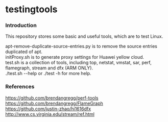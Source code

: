 # testingtools


### Introduction ###
This repository stores some basic and useful tools, which are to test Linux.

apt-remove-duplicate-source-entries.py is to remove the source entries duplicated of apt.<br>
initProxy.sh                           is to generate proxy settings for Huawei yellow cloud.<br>
test.sh                                is a collection of tools, including top, netstat, vmstat, sar, perf, flamegraph, stream and dfx (ARM ONLY).<br>
./test.sh --help or ./test -h for more help.

### References ###
https://github.com/brendangregg/perf-tools<br>
https://github.com/brendangregg/FlameGraph<br>
https://github.com/justin-zhao/hi1616dfx<br>
http://www.cs.virginia.edu/stream/ref.html<br>
